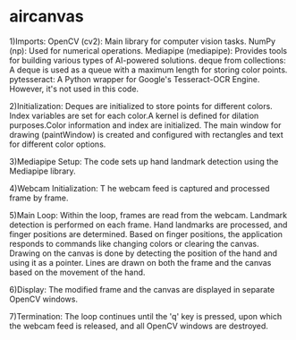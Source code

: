 # aircanvas

1)Imports:
    OpenCV (cv2): Main library for computer vision tasks.
    NumPy (np): Used for numerical operations.
    Mediapipe (mediapipe): Provides tools for building various types of AI-powered solutions.
    deque from collections: A deque is used as a queue with a maximum length for storing color points.
    pytesseract: A Python wrapper for Google's Tesseract-OCR Engine. However, it's not used in this code.

2)Initialization: 
    Deques are initialized to store points for different colors.
    Index variables are set for each color.A kernel is defined for dilation purposes.Color information and index are initialized.
    The main window for drawing (paintWindow) is created and configured with rectangles and text for different color options.

3)Mediapipe Setup:
    The code sets up hand landmark detection using the Mediapipe library.

4)Webcam Initialization:
  T  he webcam feed is captured and processed frame by frame.

5)Main Loop:
    Within the loop, frames are read from the webcam.
    Landmark detection is performed on each frame.
    Hand landmarks are processed, and finger positions are determined.
    Based on finger positions, the application responds to commands like changing colors or clearing the canvas.
    Drawing on the canvas is done by detecting the position of the hand and using it as a pointer.
    Lines are drawn on both the frame and the canvas based on the movement of the hand.

6)Display:
    The modified frame and the canvas are displayed in separate OpenCV windows.

7)Termination:
    The loop continues until the 'q' key is pressed, upon which the webcam feed is released, and all OpenCV windows are destroyed.
